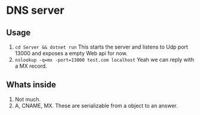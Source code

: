 # DNS server


## Usage

1. ` cd Server && dotnet run ` This starts the server and listens to Udp port 13000 and exposes a empty Web api for now.
2. `nslookup -q=mx -port=13000 test.com localhost` Yeah we can reply with a MX record.


## Whats inside

1. Not much.
2. A, CNAME, MX. These are serializable from a object to an answer. 
